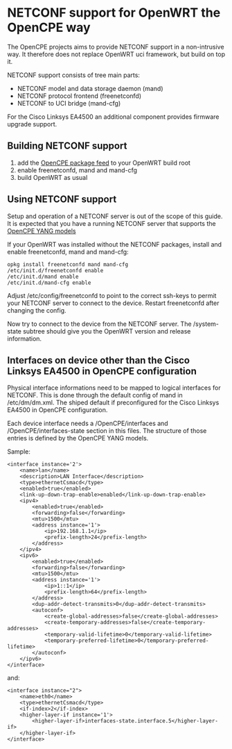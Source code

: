 NETCONF support for OpenWRT the OpenCPE way
===========================================

The OpenCPE projects aims to provide NETCONF support in a non-intrusive way.
It therefore does not replace OpenWRT uci framework, but build on top it.

NETCONF support consists of tree main parts:
* NETCONF model and data storage daemon (mand)
* NETCONF protocol frontend (freenetconfd)
* NETCONF to UCI bridge (mand-cfg)

For the Cisco Linksys EA4500 an additional component provides firmware
upgrade support.

Building NETCONF support
------------------------

1. add the [OpenCPE package feed][1] to your OpenWRT build root
2. enable freenetconfd, mand and mand-cfg
3. build OpenWRT as usual

Using NETCONF support
---------------------

Setup and operation of a NETCONF server is out of the scope of this guide. It is
expected that you have a running NETCONF server that supports the
[OpenCPE YANG models][2]

If your OpenWRT was installed without the NETCONF packages, install and enable
freenetconfd, mand and mand-cfg:

    opkg install freenetconfd mand mand-cfg
    /etc/init.d/freenetconfd enable
    /etc/init.d/mand enable
    /etc/init.d/mand-cfg enable

Adjust /etc/config/freenetconfd to point to the correct ssh-keys to permit
your NETCONF server to connect to the device. Restart freenetconfd after
changing the config.

Now try to connect to the device from the NETCONF server. The /system-state
subtree should give you the OpenWRT version and release information.

Interfaces on device other than the Cisco Linksys EA4500 in OpenCPE configuration
---------------------------------------------------------------------------------

Physical interface informations need to be mapped to logical interfaces for NETCONF.
This is done through the default config of mand in /etc/dm/dm.xml. The shiped default
if preconfigured for the Cisco Linksys EA4500 in OpenCPE configuration.

Each device interface needs a /OpenCPE/interfaces and /OpenCPE/interfaces-state section
in this files. The structure of those entries is defined by the OpenCPE YANG models.

Sample:

    <interface instance='2'>
        <name>lan</name>
        <description>LAN Interface</description>
        <type>ethernetCsmacd</type>
        <enabled>true</enabled>
        <link-up-down-trap-enable>enabled</link-up-down-trap-enable>
        <ipv4>
            <enabled>true</enabled>
            <forwarding>false</forwarding>
            <mtu>1500</mtu>
            <address instance='1'>
                <ip>192.168.1.1</ip>
                <prefix-length>24</prefix-length>
            </address>
        </ipv4>
        <ipv6>
            <enabled>true</enabled>
            <forwarding>false</forwarding>
            <mtu>1500</mtu>
            <address instance='1'>
                <ip>1::1</ip>
                <prefix-length>64</prefix-length>
            </address>
            <dup-addr-detect-transmits>0</dup-addr-detect-transmits>
            <autoconf>
                <create-global-addresses>false</create-global-addresses>
                <create-temporary-addresses>false</create-temporary-addresses>
                <temporary-valid-lifetime>0</temporary-valid-lifetime>
                <temporary-preferred-lifetime>0</temporary-preferred-lifetime>
            </autoconf>
        </ipv6>
    </interface>

and:

    <interface instance="2">
        <name>eth0</name>
        <type>ethernetCsmacd</type>
        <if-index>2</if-index>
        <higher-layer-if instance='1'>
            <higher-layer-if>interfaces-state.interface.5</higher-layer-if>
        </higher-layer-if>
    </interface>

[1]: https://github.com/opencpe/openwrt-packages
[2]: https://github.com/opencpe/yang
